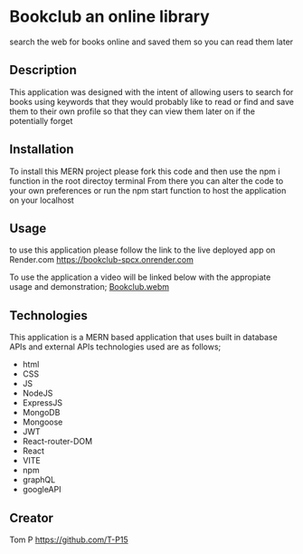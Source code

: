 # Bookclub an online library
search the web for books online and saved them so you can read them later

## Description

This application was designed with the intent of allowing users to search for books using keywords that they would probably like to read or find and save them to their own profile so that they can view them later on if the potentially forget

## Installation

To install this MERN project please fork this code and then use the npm i function in the root directoy terminal
From there you can alter the code to your own preferences or run the npm start function to host the application on your localhost

## Usage
to use this application please follow the link to the live deployed app on Render.com  https://bookclub-spcx.onrender.com 

To use the application a video will be linked below with the appropiate usage and demonstration;
[Bookclub.webm](https://github.com/T-P15/Online-Library/assets/142391755/9ca73858-359e-48b8-b2b4-fc410d1fa500)


## Technologies

This application is a MERN based application that uses built in database APIs and external APIs 
technologies used are as follows;
 * html
 * CSS
 * JS
 * NodeJS
 * ExpressJS
 * MongoDB
 * Mongoose
 * JWT
 * React-router-DOM
 * React
 * VITE
 * npm
 * graphQL
 * googleAPI

## Creator

Tom P
https://github.com/T-P15 


